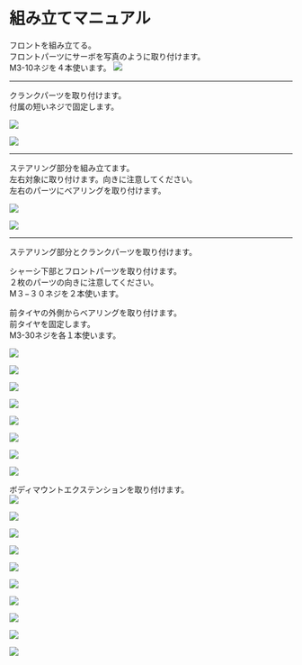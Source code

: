 # 組み立てマニュアル

フロントを組み立てる。<br>
フロントパーツにサーボを写真のように取り付けます。<br>
M3-10ネジを４本使います。
![](/type1/img/type1_001.jpg)
<hr>
クランクパーツを取り付けます。<br>
付属の短いネジで固定します。

![](/type1/img/type1_002.jpg)

![](/type1/img/type1_003.jpg)
<hr>
ステアリング部分を組み立てます。<br>
左右対象に取り付けます。向きに注意してください。<br>
左右のパーツにベアリングを取り付けます。

![](/type1/img/type1_004.jpg)

![](/type1/img/type1_005.jpg)
<hr>

ステアリング部分とクランクパーツを取り付けます。<br>


シャーシ下部とフロントパーツを取り付けます。<br>
２枚のパーツの向きに注意してください。<br>
M３−３０ネジを２本使います。


前タイヤの外側からベアリングを取り付けます。<br>
前タイヤを固定します。<br>
M3-30ネジを各１本使います。




![](/type1/img/type1_006.jpg)

![](/type1/img/type1_007.jpg)

![](/type1/img/type1_008.jpg)

![](/type1/img/type1_009.jpg)

![](/type1/img/type1_010.jpg)

![](/type1/img/type1_011.jpg)

![](/type1/img/type1_012.jpg)

![](/type1/img/type1_013.jpg)

ボディマウントエクステンションを取り付けます。<br>
![](/type1/img/type1_014.jpg)

![](/type1/img/type1_015.jpg)

![](/type1/img/type1_016.jpg)

![](/type1/img/type1_017.jpg)

![](/type1/img/type1_018.jpg)

![](/type1/img/type1_019.jpg)

![](/type1/img/type1_020.jpg)

![](/type1/img/type1_021.jpg)

![](/type1/img/type1_022.jpg)

![](/type1/img/type1_023.jpg)
